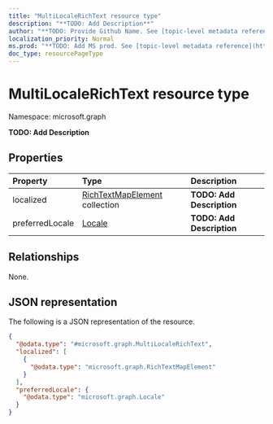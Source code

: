 ```yaml
---
title: "MultiLocaleRichText resource type"
description: "**TODO: Add Description**"
author: "**TODO: Provide Github Name. See [topic-level metadata reference](https://msgo.azurewebsites.net/add/document/guidelines/metadata.html#topic-level-metadata)**"
localization_priority: Normal
ms.prod: "**TODO: Add MS prod. See [topic-level metadata reference](https://msgo.azurewebsites.net/add/document/guidelines/metadata.html#topic-level-metadata)**"
doc_type: resourcePageType
---
```


# MultiLocaleRichText resource type


Namespace: microsoft.graph

**TODO: Add Description**

## Properties
|Property|Type|Description|
|:---|:---|:---|
|localized|[RichTextMapElement](../resources/richtextmapelement.md) collection|**TODO: Add Description**|
|preferredLocale|[Locale](../resources/locale.md)|**TODO: Add Description**|

## Relationships
None.

## JSON representation
The following is a JSON representation of the resource.
<!-- {
  "blockType": "resource",
  "@odata.type": "microsoft.graph.MultiLocaleRichText"
}
-->
``` json
{
  "@odata.type": "#microsoft.graph.MultiLocaleRichText",
  "localized": [
    {
      "@odata.type": "microsoft.graph.RichTextMapElement"
    }
  ],
  "preferredLocale": {
    "@odata.type": "microsoft.graph.Locale"
  }
}
```


